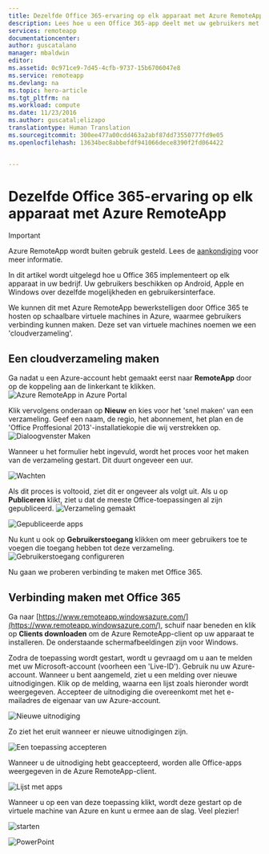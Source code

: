 ```yaml
---
title: Dezelfde Office 365-ervaring op elk apparaat met Azure RemoteApp | Microsoft Docs
description: Lees hoe u een Office 365-app deelt met uw gebruikers met behulp van Azure RemoteApp.
services: remoteapp
documentationcenter: 
author: guscatalano
manager: mbaldwin
editor: 
ms.assetid: 0c971ce9-7d45-4cfb-9737-15b6706047e8
ms.service: remoteapp
ms.devlang: na
ms.topic: hero-article
ms.tgt_pltfrm: na
ms.workload: compute
ms.date: 11/23/2016
ms.author: guscatal;elizapo
translationtype: Human Translation
ms.sourcegitcommit: 300ee477a00cdd463a2abf87dd73550777fd9e05
ms.openlocfilehash: 13634bec8abbefdf941066dece8390f2fd064422


---
```

# <a name="get-the-same-office-365-experience-on-any-device-with-azure-remoteapp"></a>Dezelfde Office 365-ervaring op elk apparaat met Azure RemoteApp
> [!IMPORTANT]
> Azure RemoteApp wordt buiten gebruik gesteld. Lees de [aankondiging](https://go.microsoft.com/fwlink/?linkid=821148) voor meer informatie.
> 
> 

In dit artikel wordt uitgelegd hoe u Office 365 implementeert op elk apparaat in uw bedrijf. Uw gebruikers beschikken op Android, Apple en Windows over dezelfde mogelijkheden en gebruikersinterface.

We kunnen dit met Azure RemoteApp bewerkstelligen door Office 365 te hosten op schaalbare virtuele machines in Azure, waarmee gebruikers verbinding kunnen maken. Deze set van virtuele machines noemen we een 'cloudverzameling'.

## <a name="create-a-cloud-collection"></a>Een cloudverzameling maken
Ga nadat u een Azure-account hebt gemaakt eerst naar **RemoteApp** door op de koppeling aan de linkerkant te klikken.
![Azure RemoteApp in Azure Portal](./media/remoteapp-tutorial-o365anywhere/1-menu.png)

Klik vervolgens onderaan op **Nieuw** en kies voor het 'snel maken' van een verzameling. Geef een naam, de regio, het abonnement, het plan en de 'Office Proffesional 2013'-installatiekopie die wij verstrekken op.
![Dialoogvenster Maken](./media/remoteapp-tutorial-o365anywhere/2-quickcreate.png)

Wanneer u het formulier hebt ingevuld, wordt het proces voor het maken van de verzameling gestart. Dit duurt ongeveer een uur.

![Wachten](./media/remoteapp-tutorial-o365anywhere/3-waiting.png)

Als dit proces is voltooid, ziet dit er ongeveer als volgt uit. Als u op **Publiceren** klikt, ziet u dat de meeste Office-toepassingen al zijn gepubliceerd.
![Verzameling gemaakt](./media/remoteapp-tutorial-o365anywhere/4-done.png)

![Gepubliceerde apps](./media/remoteapp-tutorial-o365anywhere/5-publish.png)

Nu kunt u ook op **Gebruikerstoegang** klikken om meer gebruikers toe te voegen die toegang hebben tot deze verzameling.
![Gebruikerstoegang configureren](./media/remoteapp-tutorial-o365anywhere/6-user.png)

Nu gaan we proberen verbinding te maken met Office 365.

## <a name="connect-to-office-365"></a>Verbinding maken met Office 365
Ga naar [https://www.remoteapp.windowsazure.com/](https://www.remoteapp.windowsazure.com/), schuif naar beneden en klik op **Clients downloaden** om de Azure RemoteApp-client op uw apparaat te installeren. De onderstaande schermafbeeldingen zijn voor Windows.

Zodra de toepassing wordt gestart, wordt u gevraagd om u aan te melden met uw Microsoft-account (voorheen een 'Live-ID'). Gebruik nu uw Azure-account. Wanneer u bent aangemeld, ziet u een melding over nieuwe uitnodigingen. Klik op de melding, waarna een lijst zoals hieronder wordt weergegeven. Accepteer de uitnodiging die overeenkomt met het e-mailadres de eigenaar van uw Azure-account.

![Nieuwe uitnodiging](./media/remoteapp-tutorial-o365anywhere/7-araclient.png)

Zo ziet het eruit wanneer er nieuwe uitnodigingen zijn.

![Een toepassing accepteren](./media/remoteapp-tutorial-o365anywhere/8-invitation.png)

Wanneer u de uitnodiging hebt geaccepteerd, worden alle Office-apps weergegeven in de Azure RemoteApp-client.

![Lijst met apps](./media/remoteapp-tutorial-o365anywhere/9-work.png)

Wanneer u op een van deze toepassing klikt, wordt deze gestart op de virtuele machine van Azure en kunt u ermee aan de slag. Veel plezier!

![starten](./media/remoteapp-tutorial-o365anywhere/10-arastart.png)

![PowerPoint](./media/remoteapp-tutorial-o365anywhere/11-pp.png)




<!--HONumber=Dec16_HO1-->


